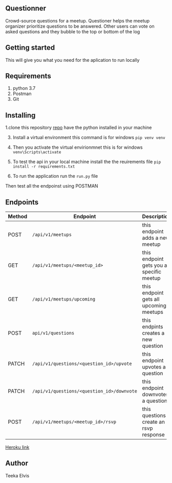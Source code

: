 ## Questionner

Crowd-source questions for a meetup. Questioner helps the meetup organizer prioritize questions to be answered. Other users can vote on asked questions and they bubble to the top or bottom of the log

## Getting started
This will give you what you need for the aplication to run locally

## Requirements

1. python 3.7
2. Postman
3. Git

## Installing 
 1.clone this repository
 [repo](https://github.com/teekize/Questionner.git)
 have the python installed in your machine
 
 3. Install a virtual environment
 this command is for windows
 `pip venv venv`

 4. Then you activate the virtual envirionmnet
 this is for windows
 `venv\Scripts\activate`

 5. To test the api in your local machine
 install the the reuirements file 
 `pip install -r requirements.txt`

 6. To run the application 
 run the `run.py` file 

 Then test all the endpoinst using POSTMAN
## Endpoints
 | Method  	|   Endpoint	                            |  Description 	    |
|---	    |---	                                    |---	            |
|  POST 	| `/api/v1/meetups`  	                        |   this endpoint adds a new meetup	    |   
|   GET	    | `/api/v1/meetups/<meetup_id> `          |   this endpoint gets you a specific meetup	|
|  GET 	    | `/api/v1/meetups/upcoming`	                |   this endpoint gets all upcoming meetups	|
|  POST	    | `api/v1/questions`	                        |   this endpints creates a new question	|
|  PATCH 	| `/api/v1/questions/<question_id>/upvote`|   this endpoint upvotes a question	|
|  PATCH 	| `/api/v1/questions/<question_id>/downvote`|  this endpoint  downvotes a question	|
|  POST 	| `/api/v1/meetups/<meetup_id>/rsvp` 	      |   this questions create an rsvp response	|


[Heroku link](https://questionner-v1-teeka.herokuapp.com/)
## Author 
Teeka Elvis
